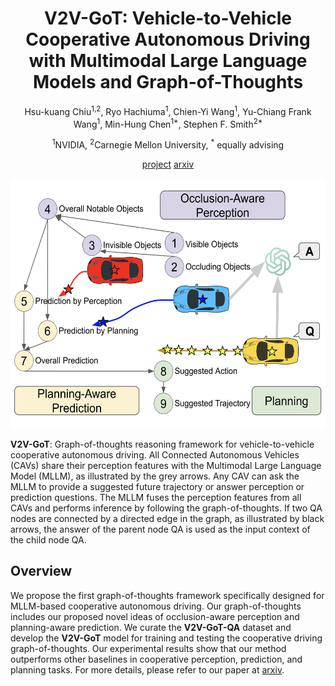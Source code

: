 <div align="center">

# V2V-GoT: Vehicle-to-Vehicle Cooperative Autonomous Driving with Multimodal Large Language Models and Graph-of-Thoughts

Hsu-kuang Chiu<sup>1,2</sup>, Ryo Hachiuma<sup>1</sup>, Chien-Yi Wang<sup>1</sup>, Yu-Chiang Frank Wang<sup>1</sup>, Min-Hung Chen<sup>1*</sup>, Stephen F. Smith<sup>2*</sup>

<sup>1</sup>NVIDIA, <sup>2</sup>Carnegie Mellon University, <sup>*</sup> equally advising



[project](https://eddyhkchiu.github.io/v2vgot.github.io/)  [arxiv](https://arxiv.org/abs/2509.18053)

<img src="images/V2V-LLM-Graph_Fig_1_0915_Fit.jpg" height=400px>

</div>

<b>V2V-GoT</b>: Graph-of-thoughts reasoning framework for vehicle-to-vehicle cooperative autonomous driving. All Connected Autonomous Vehicles (CAVs) share their perception features with the Multimodal Large Language Model (MLLM), as illustrated by the grey arrows. Any CAV can ask the MLLM to provide a suggested future trajectory or answer perception or prediction questions. The MLLM fuses the perception features from all CAVs and performs inference by following the graph-of-thoughts. If two QA nodes are connected by a directed edge in the graph, as illustrated by black arrows, the answer of the parent node QA is used as the input context of the child node QA.
  
## Overview

We propose the first graph-of-thoughts framework specifically designed for MLLM-based cooperative autonomous driving. Our graph-of-thoughts includes our proposed novel ideas of occlusion-aware perception and planning-aware prediction. We curate the <b>V2V-GoT-QA</b> dataset and develop the <b>V2V-GoT</b> model for training and testing the cooperative driving graph-of-thoughts. Our experimental results show that our method outperforms other baselines in cooperative perception, prediction, and planning tasks. For more details, please refer to our paper at <a href="https://arxiv.org/abs/2509.18053">arxiv</a>.
